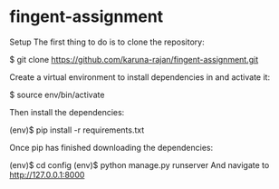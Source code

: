 # fingent-assignment

Setup
The first thing to do is to clone the repository:

$ git clone https://github.com/karuna-rajan/fingent-assignment.git

Create a virtual environment to install dependencies in and activate it:

$ source env/bin/activate

Then install the dependencies:

(env)$ pip install -r requirements.txt

Once pip has finished downloading the dependencies:

(env)$ cd config
(env)$ python manage.py runserver
And navigate to http://127.0.0.1:8000
